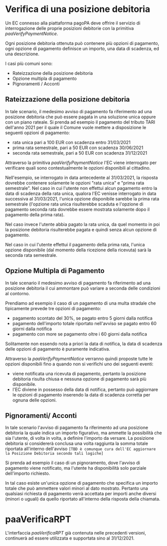 Verifica di una posizione debitoria
=====================

Un EC connesso alla piattaforma pagoPA deve offrire il servizio di interrogazione delle proprie posizioni  debitorie con la primitiva *paaVerifyPaymentNotice*.

Ogni posizione debitoria ottenuta può contenere più opzioni di pagamento, ogni opzione di pagamento definisce un importo, una data di scadenza, ed una descrizione.

I casi più comuni sono:

* Rateizzazione della posizione debitoria
* Opzione multipla di pagamento
* Pignoramenti / Acconti

## Rateizzazione della posizione debitoria

In tale scenario, il medesimo avviso di pagamento fa riferimento ad una posizione debitoria che può essere pagata in una soluzione unica oppure con un piano rateale. Si prenda ad esempio il pagamento del tributo TARI dell'anno 2021 per il quale il Comune vuole mettere a disposizione le seguenti opzioni di pagamento:

* rata unica pari a 100 EUR con scadenza entro 31/03/2021
* prima rata semestrale, pari a 50 EUR con scadenza 30/06/2021
* seconda rata semestrale, pari a 50 EUR con scadenza 31/12/2021

Attraverso la primitiva *paaVerifyPaymentNotice* l'EC viene interrogato per verificare quali sono contestualmente le opzioni disponibili al cittadino.

Nell'esempio, se interrogato in data antecedente al 31/03/2021, la risposta dovrebbe contenere solamente le opzioni "rata unica" e "prima rata semestrale". Nel caso in cui l'utente non effettui alcun pagamento entro la data di scadenza della rata unica, qualora l'EC venisse interrogato in data successiva al 31/03/2021, l'unica opzione disponibile sarebbe la prima rata semestrale (l'opzione rata unica risulterebbe scaduta e l'opzione di pagamento seconda rata dovrebbe essere mostrata solamente dopo il pagamento della prima rata).

Nel caso invece l'utente abbia pagato la rata unica, da quel momento in poi la posizione debitoria risulterebbe pagata e quindi senza alcun opzione di pagamento.

Nel caso in cui l'utente effettui il pagamento della prima rata, l'unica opzione disponibile (dal momento della ricezione della ricevuta) sarà la seconda rata semestrale.

## Opzione Multipla di Pagamento

In tale scenario il medesimo avviso di pagamento fa riferimento ad una posizione debitoria il cui ammontare può variare a seconda delle condizioni al contorno.

Prendiamo ad esempio il caso di un pagamento di una multa stradale che tipicamente prevede tre opzioni di pagamento:

* pagamento scontato del 30%, se pagato entro 5 giorni dalla notifica
* pagamento dell'importo totale riportato nell'avviso se pagato entro 60 giorni dalla notifica
* pagamento con more se pagamento oltre i 60 giorni dalla notifica

Solitamente non essendo nota a priori la data di notifica, la data di scadenza delle opzioni di pagamento è puramente indicativa.

Attraverso la *paaVerifyPaymentNotice* verranno quindi proposte tutte le opzioni disponibili fino a quando non si verifichi uno dei seguenti eventi:

* viene notificata una ricevuta di pagamento, pertanto la posizione debitoria risulta chiusa e nessuna opzione di pagamento sarà più disponibile.
* l'EC diviene in possesso della data di notifica, pertanto può aggiornare le opzioni di pagamento inserendo la data di scadenza corretta per ognuna delle opzioni.

## Pignoramenti/ Acconti

In tale scenario l'avviso di pagamento fa riferimento ad una posizione debitoria la quale indica un importo figurativo, ma ammette la possibilità che sia l'utente, di volta in volta, a definire l'importo da versare. La posizione debitoria si considererà conclusa una volta raggiunta la somma totale riportata all'interno dell'avviso `[TBD è comunque cura dell'EC aggiornare la Posizione Debitoria secondo tali logiche]`

Si prenda ad esempio il caso di un pignoramento, dove l'avviso di pagamento viene notificato, ma l'utente ha disponibilità solo parziale dell'importo richiesto.

In tal caso esiste un'unica opzione di pagamento che specifica un importo totale che può ammettere valori minori al dato mostrato. Pertanto una qualsiasi richiesta di pagamento verrà accettata per importi anche diversi (minori o uguali) da quello riportato all'interno della risposta della chiamata.

# paaVerificaRPT

L'interfaccia *paaVerificaRPT* già contenuta nelle precedenti versioni, continuerà ad essere utilizzata e supportata sino al 31/12/2021.
